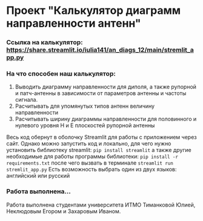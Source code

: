  # Проект "Калькулятор диаграмм направленности антенн"
 
 ### Ссылка на калькулятор: https://share.streamlit.io/iulia141/an_diags_12/main/stremlit_app.py

### На что способен наш калькулятор:
1. Выводить диаграмму направленности для диполя, а также рупорной и патч-антенны в зависимости от параметров антенны и частоты сигнала.
2. Расчитывать для упомянутых типов антенн величину направленности
3. Расчитывать ширину диаграммы направленности для половинного и нулевого уровня H и E плоскостей рупорной антенны


Весь код обернут в оболочку Streamlit для работы с приложением через сайт. Однако можно запустить код и локально, для чего нужно установить библиотеку streamlit:
    `pip install streamlit`
а также другие необходимые для работы программы библиотеки:
    `pip install -r requirements.txt`
после чего вызвать в терминале
    `streamlit run stremlit_app.py`
Есть возможность выбрать один из двух языков: английский или русский

### Работа выполнена...
Работа выполнена студентами университета ИТМО Тиманковой Юлией, Неклюдовым Егором и Захаровым Иваном.
